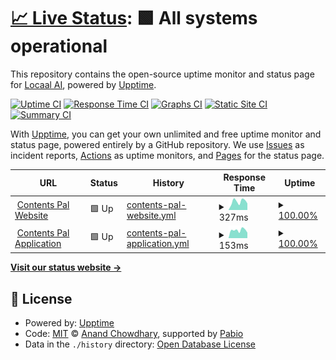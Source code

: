 # [📈 Live Status](https://locaal-ai.github.io/statuspage): <!--live status--> **🟩 All systems operational**

This repository contains the open-source uptime monitor and status page for [Locaal AI](https://locaal.ai), powered by [Upptime](https://github.com/upptime/upptime).

[![Uptime CI](https://github.com/locaal-ai/statuspage/workflows/Uptime%20CI/badge.svg)](https://github.com/locaal-ai/statuspage/actions?query=workflow%3A%22Uptime+CI%22)
[![Response Time CI](https://github.com/locaal-ai/statuspage/workflows/Response%20Time%20CI/badge.svg)](https://github.com/locaal-ai/statuspage/actions?query=workflow%3A%22Response+Time+CI%22)
[![Graphs CI](https://github.com/locaal-ai/statuspage/workflows/Graphs%20CI/badge.svg)](https://github.com/locaal-ai/statuspage/actions?query=workflow%3A%22Graphs+CI%22)
[![Static Site CI](https://github.com/locaal-ai/statuspage/workflows/Static%20Site%20CI/badge.svg)](https://github.com/locaal-ai/statuspage/actions?query=workflow%3A%22Static+Site+CI%22)
[![Summary CI](https://github.com/locaal-ai/statuspage/workflows/Summary%20CI/badge.svg)](https://github.com/locaal-ai/statuspage/actions?query=workflow%3A%22Summary+CI%22)

With [Upptime](https://upptime.js.org), you can get your own unlimited and free uptime monitor and status page, powered entirely by a GitHub repository. We use [Issues](https://github.com/locaal-ai/statuspage/issues) as incident reports, [Actions](https://github.com/locaal-ai/statuspage/actions) as uptime monitors, and [Pages](https://locaal-ai.github.io/statuspage) for the status page.

<!--start: status pages-->
<!-- This summary is generated by Upptime (https://github.com/upptime/upptime) -->
<!-- Do not edit this manually, your changes will be overwritten -->
<!-- prettier-ignore -->
| URL | Status | History | Response Time | Uptime |
| --- | ------ | ------- | ------------- | ------ |
| <img alt="" src="https://icons.duckduckgo.com/ip3/www.contentspal.com.ico" height="13"> [Contents Pal Website](https://www.contentspal.com) | 🟩 Up | [contents-pal-website.yml](https://github.com/locaal-ai/statuspage/commits/HEAD/history/contents-pal-website.yml) | <details><summary><img alt="Response time graph" src="./graphs/contents-pal-website/response-time-week.png" height="20"> 327ms</summary><br><a href="https://locaal-ai.github.io/statuspage/history/contents-pal-website"><img alt="Response time 320" src="https://img.shields.io/endpoint?url=https%3A%2F%2Fraw.githubusercontent.com%2Flocaal-ai%2Fstatuspage%2FHEAD%2Fapi%2Fcontents-pal-website%2Fresponse-time.json"></a><br><a href="https://locaal-ai.github.io/statuspage/history/contents-pal-website"><img alt="24-hour response time 256" src="https://img.shields.io/endpoint?url=https%3A%2F%2Fraw.githubusercontent.com%2Flocaal-ai%2Fstatuspage%2FHEAD%2Fapi%2Fcontents-pal-website%2Fresponse-time-day.json"></a><br><a href="https://locaal-ai.github.io/statuspage/history/contents-pal-website"><img alt="7-day response time 327" src="https://img.shields.io/endpoint?url=https%3A%2F%2Fraw.githubusercontent.com%2Flocaal-ai%2Fstatuspage%2FHEAD%2Fapi%2Fcontents-pal-website%2Fresponse-time-week.json"></a><br><a href="https://locaal-ai.github.io/statuspage/history/contents-pal-website"><img alt="30-day response time 316" src="https://img.shields.io/endpoint?url=https%3A%2F%2Fraw.githubusercontent.com%2Flocaal-ai%2Fstatuspage%2FHEAD%2Fapi%2Fcontents-pal-website%2Fresponse-time-month.json"></a><br><a href="https://locaal-ai.github.io/statuspage/history/contents-pal-website"><img alt="1-year response time 320" src="https://img.shields.io/endpoint?url=https%3A%2F%2Fraw.githubusercontent.com%2Flocaal-ai%2Fstatuspage%2FHEAD%2Fapi%2Fcontents-pal-website%2Fresponse-time-year.json"></a></details> | <details><summary><a href="https://locaal-ai.github.io/statuspage/history/contents-pal-website">100.00%</a></summary><a href="https://locaal-ai.github.io/statuspage/history/contents-pal-website"><img alt="All-time uptime 100.00%" src="https://img.shields.io/endpoint?url=https%3A%2F%2Fraw.githubusercontent.com%2Flocaal-ai%2Fstatuspage%2FHEAD%2Fapi%2Fcontents-pal-website%2Fuptime.json"></a><br><a href="https://locaal-ai.github.io/statuspage/history/contents-pal-website"><img alt="24-hour uptime 100.00%" src="https://img.shields.io/endpoint?url=https%3A%2F%2Fraw.githubusercontent.com%2Flocaal-ai%2Fstatuspage%2FHEAD%2Fapi%2Fcontents-pal-website%2Fuptime-day.json"></a><br><a href="https://locaal-ai.github.io/statuspage/history/contents-pal-website"><img alt="7-day uptime 100.00%" src="https://img.shields.io/endpoint?url=https%3A%2F%2Fraw.githubusercontent.com%2Flocaal-ai%2Fstatuspage%2FHEAD%2Fapi%2Fcontents-pal-website%2Fuptime-week.json"></a><br><a href="https://locaal-ai.github.io/statuspage/history/contents-pal-website"><img alt="30-day uptime 100.00%" src="https://img.shields.io/endpoint?url=https%3A%2F%2Fraw.githubusercontent.com%2Flocaal-ai%2Fstatuspage%2FHEAD%2Fapi%2Fcontents-pal-website%2Fuptime-month.json"></a><br><a href="https://locaal-ai.github.io/statuspage/history/contents-pal-website"><img alt="1-year uptime 100.00%" src="https://img.shields.io/endpoint?url=https%3A%2F%2Fraw.githubusercontent.com%2Flocaal-ai%2Fstatuspage%2FHEAD%2Fapi%2Fcontents-pal-website%2Fuptime-year.json"></a></details>
| <img alt="" src="https://icons.duckduckgo.com/ip3/app.contentspal.com.ico" height="13"> [Contents Pal Application](https://app.contentspal.com) | 🟩 Up | [contents-pal-application.yml](https://github.com/locaal-ai/statuspage/commits/HEAD/history/contents-pal-application.yml) | <details><summary><img alt="Response time graph" src="./graphs/contents-pal-application/response-time-week.png" height="20"> 153ms</summary><br><a href="https://locaal-ai.github.io/statuspage/history/contents-pal-application"><img alt="Response time 212" src="https://img.shields.io/endpoint?url=https%3A%2F%2Fraw.githubusercontent.com%2Flocaal-ai%2Fstatuspage%2FHEAD%2Fapi%2Fcontents-pal-application%2Fresponse-time.json"></a><br><a href="https://locaal-ai.github.io/statuspage/history/contents-pal-application"><img alt="24-hour response time 106" src="https://img.shields.io/endpoint?url=https%3A%2F%2Fraw.githubusercontent.com%2Flocaal-ai%2Fstatuspage%2FHEAD%2Fapi%2Fcontents-pal-application%2Fresponse-time-day.json"></a><br><a href="https://locaal-ai.github.io/statuspage/history/contents-pal-application"><img alt="7-day response time 153" src="https://img.shields.io/endpoint?url=https%3A%2F%2Fraw.githubusercontent.com%2Flocaal-ai%2Fstatuspage%2FHEAD%2Fapi%2Fcontents-pal-application%2Fresponse-time-week.json"></a><br><a href="https://locaal-ai.github.io/statuspage/history/contents-pal-application"><img alt="30-day response time 214" src="https://img.shields.io/endpoint?url=https%3A%2F%2Fraw.githubusercontent.com%2Flocaal-ai%2Fstatuspage%2FHEAD%2Fapi%2Fcontents-pal-application%2Fresponse-time-month.json"></a><br><a href="https://locaal-ai.github.io/statuspage/history/contents-pal-application"><img alt="1-year response time 212" src="https://img.shields.io/endpoint?url=https%3A%2F%2Fraw.githubusercontent.com%2Flocaal-ai%2Fstatuspage%2FHEAD%2Fapi%2Fcontents-pal-application%2Fresponse-time-year.json"></a></details> | <details><summary><a href="https://locaal-ai.github.io/statuspage/history/contents-pal-application">100.00%</a></summary><a href="https://locaal-ai.github.io/statuspage/history/contents-pal-application"><img alt="All-time uptime 100.00%" src="https://img.shields.io/endpoint?url=https%3A%2F%2Fraw.githubusercontent.com%2Flocaal-ai%2Fstatuspage%2FHEAD%2Fapi%2Fcontents-pal-application%2Fuptime.json"></a><br><a href="https://locaal-ai.github.io/statuspage/history/contents-pal-application"><img alt="24-hour uptime 100.00%" src="https://img.shields.io/endpoint?url=https%3A%2F%2Fraw.githubusercontent.com%2Flocaal-ai%2Fstatuspage%2FHEAD%2Fapi%2Fcontents-pal-application%2Fuptime-day.json"></a><br><a href="https://locaal-ai.github.io/statuspage/history/contents-pal-application"><img alt="7-day uptime 100.00%" src="https://img.shields.io/endpoint?url=https%3A%2F%2Fraw.githubusercontent.com%2Flocaal-ai%2Fstatuspage%2FHEAD%2Fapi%2Fcontents-pal-application%2Fuptime-week.json"></a><br><a href="https://locaal-ai.github.io/statuspage/history/contents-pal-application"><img alt="30-day uptime 100.00%" src="https://img.shields.io/endpoint?url=https%3A%2F%2Fraw.githubusercontent.com%2Flocaal-ai%2Fstatuspage%2FHEAD%2Fapi%2Fcontents-pal-application%2Fuptime-month.json"></a><br><a href="https://locaal-ai.github.io/statuspage/history/contents-pal-application"><img alt="1-year uptime 100.00%" src="https://img.shields.io/endpoint?url=https%3A%2F%2Fraw.githubusercontent.com%2Flocaal-ai%2Fstatuspage%2FHEAD%2Fapi%2Fcontents-pal-application%2Fuptime-year.json"></a></details>

<!--end: status pages-->

[**Visit our status website →**](https://locaal-ai.github.io/statuspage)

## 📄 License

- Powered by: [Upptime](https://github.com/upptime/upptime)
- Code: [MIT](./LICENSE) © [Anand Chowdhary](https://anandchowdhary.com), supported by [Pabio](https://pabio.com)
- Data in the `./history` directory: [Open Database License](https://opendatacommons.org/licenses/odbl/1-0/)
